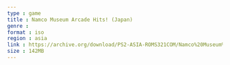 ```yaml
---
type : game
title : Namco Museum Arcade Hits! (Japan)
genre : 
format : iso
region : asia
link : https://archive.org/download/PS2-ASIA-ROMS321COM/Namco%20Museum%20Arcade%20Hits%21%20%28Japan%29.7z
size : 142MB
---
```

